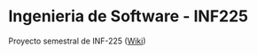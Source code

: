 # Ingenieria de Software - INF225
Proyecto semestral de INF-225
([Wiki](https://github.com/Fcoegg/Ingenieria-de-Software---INF225/wiki))
